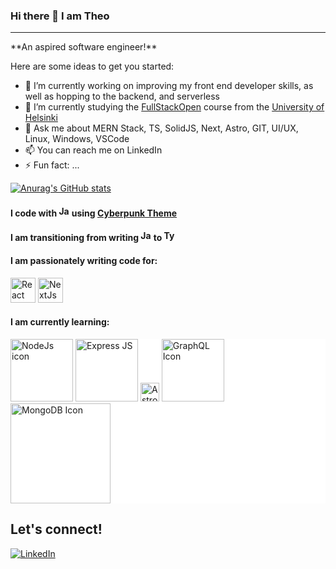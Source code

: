 ### Hi there 👋 I am Theo
<hr/>
**An aspired software engineer!**

Here are some ideas to get you started:

- 🔭 I’m currently working on improving my front end developer skills, as well as hopping to the backend, and serverless
- 🌱 I’m currently studying the [FullStackOpen](https://fullstackopen.com/en/) course from the [University of Helsinki](https://www.helsinki.fi/en)
- 💬 Ask me about MERN Stack, TS, SolidJS, Next, Astro, GIT, UI/UX, Linux, Windows, VSCode
- 📫 You can reach me on LinkedIn
- ⚡ Fun fact: ...


[![Anurag's GitHub stats](https://github-readme-stats.vercel.app/api?username=TheoKondak&count_private=true&show_icons=true&theme=dracula)](https://github.com/anuraghazra/github-readme-stats)

#### I code with <img src="https://user-images.githubusercontent.com/25774466/223415158-2c535bdf-35c4-4571-b8f8-1ef0731a2595.svg"  width="17"  alt='JavaScript Icon'>  using [Cyberpunk Theme](https://marketplace.visualstudio.com/items?itemName=max-SS.cyberpunk)

#### I am transitioning from writing <img src="https://user-images.githubusercontent.com/25774466/223416274-f0934cf6-c7ac-48f0-82fc-96177ae518e6.svg"  width="17"  alt='JavaScript Icon'> to <img src="https://user-images.githubusercontent.com/25774466/223435625-c1d0fd55-accc-448b-8ccf-dee6a54a1b71.svg"  width="17"  alt='TypeScript Icon'>

#### I am passionately writing code for:
<img src="https://user-images.githubusercontent.com/25774466/223416496-325ac140-a5ed-4a40-8c28-56792a46bf03.svg"  width="40"  alt='React Icon'>
<img src="https://user-images.githubusercontent.com/25774466/223433963-a55fd8db-5bff-4d39-a229-426b5ecb38b2.svg"  width="40"  alt='NextJs Icon'>

<!-- #### Using <img src="https://user-images.githubusercontent.com/25774466/223416815-01f9a6aa-1503-406d-aee6-5011cdf8fed8.svg"  width="37"  alt='RestAPI'> -->

#### I am currently learning:

<p float="left" style='background: white;'>

<img src="https://user-images.githubusercontent.com/25774466/223416495-44b66f72-05a4-4901-9d6c-5b3220af464d.svg"  width="100"  alt='NodeJs icon'>
<img src="https://user-images.githubusercontent.com/25774466/223416484-9e955486-f824-44ce-b635-c857c493024e.svg"  width="100"  alt='Express JS'>
<img src="https://user-images.githubusercontent.com/25774466/223416499-03e79c58-fe71-45f9-afd4-46b75b3c423e.svg"  width="30"  alt='Astro JS Icon'>
<img src="https://user-images.githubusercontent.com/25774466/223417390-77a4c8db-4814-4b5f-a1fc-01aab47e2ed5.svg"  width="100"  alt='GraphQL Icon'>
<img src="https://user-images.githubusercontent.com/25774466/223417393-31605b5f-e43c-4fda-bc12-0d91e10746f2.svg"  width="160"  alt='MongoDB Icon'>
</p>

## Let's connect!

[![LinkedIn](https://img.shields.io/badge/linkedin-%230077B5.svg?style=for-the-badge&logo=linkedin&logoColor=white)](https://www.linkedin.com/in/theodoros-kondakos/)
